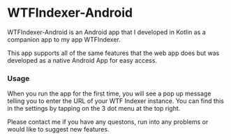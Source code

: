 # WTFIndexer-Android

WTFIndexer-Android is an Android app that I developed in Kotlin as a companion app to my app WTFIndexer. 

This app supports all of the same features that the web app does but was developed as a native Android App for easy access.

### Usage

When you run the app for the first time, you will see a pop up message telling you to enter the URL of your WTF Indexer instance. You can find this in the settings by tapping on the 3 dot menu at the top right.

Please contact me if you have any questons, run into any problems or would like to suggest new features. 
